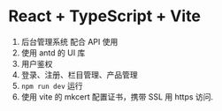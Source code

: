 # React + TypeScript + Vite

1. 后台管理系统 配合 API 使用
2. 使用 antd 的 UI 库
3. 用户鉴权
4. 登录、注册、栏目管理、产品管理
5. `npm run dev` 运行
6. 使用 vite 的 mkcert 配置证书，携带 SSL 用 https 访问.
